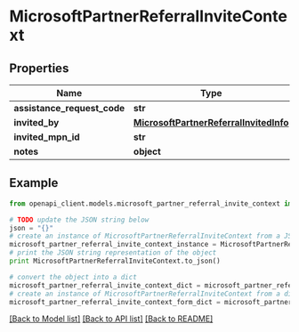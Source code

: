 # MicrosoftPartnerReferralInviteContext


## Properties
Name | Type | Description | Notes
------------ | ------------- | ------------- | -------------
**assistance_request_code** | **str** |  | [optional] 
**invited_by** | [**MicrosoftPartnerReferralInvitedInfo**](MicrosoftPartnerReferralInvitedInfo.md) |  | [optional] 
**invited_mpn_id** | **str** |  | [optional] 
**notes** | **object** |  | [optional] 

## Example

```python
from openapi_client.models.microsoft_partner_referral_invite_context import MicrosoftPartnerReferralInviteContext

# TODO update the JSON string below
json = "{}"
# create an instance of MicrosoftPartnerReferralInviteContext from a JSON string
microsoft_partner_referral_invite_context_instance = MicrosoftPartnerReferralInviteContext.from_json(json)
# print the JSON string representation of the object
print MicrosoftPartnerReferralInviteContext.to_json()

# convert the object into a dict
microsoft_partner_referral_invite_context_dict = microsoft_partner_referral_invite_context_instance.to_dict()
# create an instance of MicrosoftPartnerReferralInviteContext from a dict
microsoft_partner_referral_invite_context_form_dict = microsoft_partner_referral_invite_context.from_dict(microsoft_partner_referral_invite_context_dict)
```
[[Back to Model list]](../README.md#documentation-for-models) [[Back to API list]](../README.md#documentation-for-api-endpoints) [[Back to README]](../README.md)


